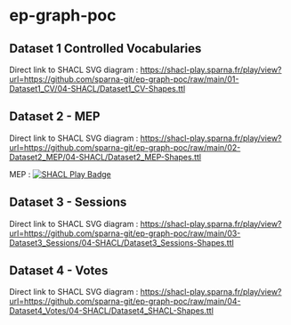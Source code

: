 # ep-graph-poc


## Dataset 1 Controlled Vocabularies

Direct link to SHACL SVG diagram : https://shacl-play.sparna.fr/play/view?url=https://github.com/sparna-git/ep-graph-poc/raw/main/01-Dataset1_CV/04-SHACL/Dataset1_CV-Shapes.ttl

## Dataset 2 - MEP

Direct link to SHACL SVG diagram : https://shacl-play.sparna.fr/play/view?url=https://github.com/sparna-git/ep-graph-poc/raw/main/02-Dataset2_MEP/04-SHACL/Dataset2_MEP-Shapes.ttl

MEP : [![SHACL Play Badge](https://img.shields.io/endpoint?url=https%3a%2f%2fshacl-play.sparna.fr%2fplay%2fbadge%3furl%3dhttps%3a%2f%2fgithub.com%2fsparna-git%2fep-graph-poc%2fraw%2fmain%2f02-Dataset2_MEP%2f05-RDF%2fMEP-Body_10-11-2020.ttl%26shapesUrl%3dhttps%3a%2f%2fgithub.com%2fsparna-git%2fep-graph-poc%2fraw%2fmain%2f02-Dataset2_MEP%2f04-SHACL%2fDataset2_MEP-Shapes.ttl&style=for-the-badge)](https://shacl-play.sparna.fr/play/validate?url=https://github.com/sparna-git/ep-graph-poc/raw/main/02-Dataset2_MEP/05-RDF/MEP-Body_10-11-2020.ttl&shapesUrl=https://github.com/sparna-git/ep-graph-poc/raw/main/02-Dataset2_MEP/04-SHACL/Dataset2_MEP-Shapes.ttl)


## Dataset 3 - Sessions

Direct link to SHACL SVG diagram : https://shacl-play.sparna.fr/play/view?url=https://github.com/sparna-git/ep-graph-poc/raw/main/03-Dataset3_Sessions/04-SHACL/Dataset3_Sessions-Shapes.ttl


## Dataset 4 - Votes

Direct link to SHACL SVG diagram : https://shacl-play.sparna.fr/play/view?url=https://github.com/sparna-git/ep-graph-poc/raw/main/04-Dataset4_Votes/04-SHACL/Dataset4_SHACL-Shapes.ttl
